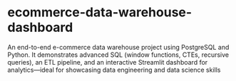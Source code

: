 # ecommerce-data-warehouse-dashboard
An end-to-end e-commerce data warehouse project using PostgreSQL and Python. It demonstrates advanced SQL (window functions, CTEs, recursive queries), an ETL pipeline, and an interactive Streamlit dashboard for analytics—ideal for showcasing data engineering and data science skills
